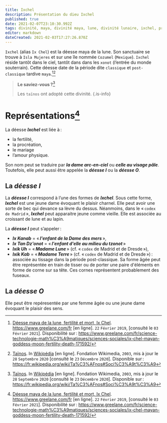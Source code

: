 ```yaml
---
title: Ixchel
description: Présentation du dieu Ixchel
published: true
date: 2021-02-07T23:10:30.992Z
tags: divinité, maya, divinité maya, lune, divinité lunaire, ixchel, projection divine, divinité de la lune, déesse, déesse maya, déesse ixchel
editor: markdown
dateCreated: 2021-02-03T17:27:26.870Z
---
```


`Ixchel` (alias `Ix Chel`) est la déesse maya de la lune. Son sanctuaire se trouve à `Isla Mujeres` et sur une île nommée `Cozumel` (`Mexique`). `Ixchel` réside tantôt dans le ciel, tantôt dans dans les `xonot` (l’entrée du monde souterrain). Cette déesse date de la période dite `classique` et `post-classique` tardive `maya`.[^1][^10]

> **Le saviez-vous ?**[^10]
>
> Les `taïnos` ont adopté cette divinité.
{.is-info}

# Représentations[^1]

La déesse ***Ixchel*** est liée à :
* la fertilité,
* la procréation,
* le mariage
* l’amour physique.

Son nom peut se traduire par ***la dame arc-en-ciel*** ou ***celle au visage pâle***. Toutefois, elle peut aussi être appelée la ***déesse I*** ou la ***déesse O***.

## La ***déesse I***

La ***déesse I*** correspond à l’une des formes de ***Ixchel***.
Sous cette forme, ***Ixchel*** est une jeune dame évoquant le plaisir charnel. Elle peut avoir une sorte de bec qui devance sa lèvre du dessus. Néanmoins, dans le « `codex de Madrid` », ***Ixchel*** peut apparaitre jeune comme vieille.
Elle est associée au croissant de lune et au lapin.

La ***déesse I*** peut s’appeler :
* ***Ix Kanab*** = « ***l'enfant de la Dame des mers*** »,
* ***Ix Tan Dz'onot*** = « ***l'enfant d'elle au milieu du tzonot*** »
* ***Ixik Uh*** = « ***Madame Lune*** »  (cf. « `codex` de Madrid et de Dresde »),
* ***Ixik Kab*** = « ***Madame Terre*** » (cf. « `codex` de Madrid et de Dresde ») : associée au tissage dans la période post-classique. Sa forme âgée peut être représentée en train de tisser ou de porter une paire d'éléments en forme de corne sur sa tête. Ces cornes représentent probablement des fuseaux.

## La ***déesse O***

Elle peut être repéresentée par une femme âgée ou une jeune dame évoquant le plaisir des sens.

[^1]: [Déesse maya de la lune, fertilité et mort, Ix Chel](https://www.greelane.com/fr/science-technologie-math%C3%A9matiques/sciences-sociales/ix-chel-mayan-goddess-moon-fertility-death-171592/). https://www.greelane.com/fr [en ligne]. `22` `Février` `2019`, [consulté le `03` `Février` `2021`]. Disponibilité sur : https://www.greelane.com/fr/science-technologie-math%C3%A9matiques/sciences-sociales/ix-chel-mayan-goddess-moon-fertility-death-171592/

[^10]: [Taïnos](https://fr.wikipedia.org/wiki/Ta%C3%AFnos#Soci%C3%A9t%C3%A9). In [Wikipédia](https://wikipedia.org) [en ligne]. Fondation Wikimedia, `2003`, mis à jour le `28` `Septembre` `2020` [consulté le `23` `Décembre` `2020`]. Disponible sur : https://fr.wikipedia.org/wiki/Ta%C3%AFnos#Soci%C3%A9t%C3%A9